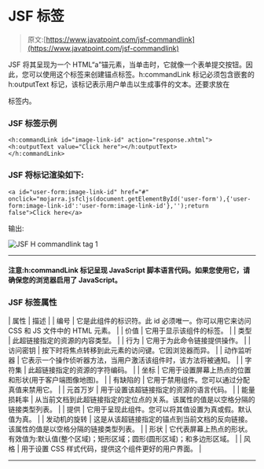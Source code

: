 # JSF <commandlink>标签</commandlink>

> 原文:[https://www.javatpoint.com/jsf-commandlink](https://www.javatpoint.com/jsf-commandlink)

JSF 将其呈现为一个 HTML“a”锚元素，当单击时，它就像一个表单提交按钮。因此，您可以使用这个标签来创建锚点标签。h:commandLink 标记必须包含嵌套的 h:outputText 标记，该标记表示用户单击以生成事件的文本。还要求放在

<form>标签内。</form>

### JSF <commandlink>标签示例</commandlink>

```
<h:commandLink id="image-link-id" action="response.xhtml">
<h:outputText value="Click here"></h:outputText>
</h:commandLink>

```

### JSF 将<commandlink>标记渲染如下:</commandlink>

```
<a id="user-form:image-link-id" href="#"
onclick="mojarra.jsfcljs(document.getElementById('user-form'),{'user-form:image-link-id':'user-form:image-link-id'},'');return
false">Click here</a>

```

输出:

![JSF H commandlink tag 1](../Images/dc5c42f0d662f945fa59f66c94ad5180.png)

* * *

#### 注意:h:commandLink 标记呈现 JavaScript 脚本语言代码。如果您使用它，请确保您的浏览器启用了 JavaScript。

### JSF <commandlink>标签属性</commandlink>

| 属性 | 描述 |
| 编号 | 它是此组件的标识符。此 id 必须唯一。你可以用它来访问 CSS 和 JS 文件中的 HTML 元素。 |
| 价值 | 它用于显示该组件的标签。 |
| 类型 | 此超链接指定的资源的内容类型。 |
| 行为 | 它用于为此命令链接提供操作。 |
| 访问密钥 | 按下时将焦点转移到此元素的访问键。它因浏览器而异。 |
| 动作监听器 | 它表示一个操作侦听器方法，当用户激活该组件时，该方法将被通知。 |
| 字符集 | 此超链接指定的资源的字符编码。 |
| 坐标 | 它用于设置屏幕上热点的位置和形状(用于客户端图像地图)。 |
| 有缺陷的 | 它用于禁用组件。您可以通过分配真值来禁用它。 |
| 元首万岁 | 用于设置该超链接指定的资源的语言代码。 |
| 能量损耗率 | 从当前文档到此超链接指定的定位点的关系。该属性的值是以空格分隔的链接类型列表。 |
| 提供 | 它用于呈现此组件。您可以将其值设置为真或假。默认值为真。 |
| 发动机的旋转 | 这是从该超链接指定的锚点到当前文档的反向链接。该属性的值是以空格分隔的链接类型列表。 |
| 形状 | 它代表屏幕上热点的形状。有效值为:默认值(整个区域)；矩形区域；圆形(圆形区域)；和多边形区域。 |
| 风格 | 用于设置 CSS 样式代码，提供这个组件更好的用户界面。 |

* * *